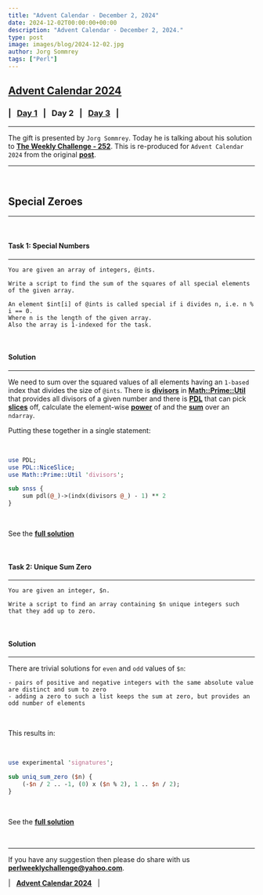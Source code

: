 ```yaml
---
title: "Advent Calendar - December 2, 2024"
date: 2024-12-02T00:00:00+00:00
description: "Advent Calendar - December 2, 2024."
type: post
image: images/blog/2024-12-02.jpg
author: Jorg Sommrey
tags: ["Perl"]
---
```


## [**Advent Calendar 2024**](/blog/advent-calendar-2024)
### | &nbsp; [**Day 1**](/blog/advent-calendar-2024-12-01) &nbsp; | &nbsp; **Day 2** &nbsp; | &nbsp; [**Day 3**](/blog/advent-calendar-2024-12-03) &nbsp; |
***

The gift is presented by `Jorg Sommrey`. Today he is talking about his solution to [**The Weekly Challenge - 252**](/blog/perl-weekly-challenge-252). This is re-produced for `Advent Calendar 2024` from the original [**post**](https://github.sommrey.de/the-bears-den/2024/01/16/ch-252.html).

***

<br>

## Special Zeroes
***

<br>

#### Task 1: Special Numbers
***

    You are given an array of integers, @ints.

    Write a script to find the sum of the squares of all special elements of the given array.

    An element $int[i] of @ints is called special if i divides n, i.e. n % i == 0.
    Where n is the length of the given array.
    Also the array is 1-indexed for the task.

<br>

#### Solution
***

We need to sum over the squared values of all elements having an `1-based` index that divides the size of `@ints`. There is [**divisors**](https://metacpan.org/pod/Math::Prime::Util#divisors) in [**Math::Prime::Util**](https://metacpan.org/pod/Math::Prime::Util) that provides all divisors of a given number and there is [**PDL**](https://metacpan.org/pod/PDL) that can pick [**slices**](https://metacpan.org/pod/PDL::NiceSlice#Argument-formats) off, calculate the element-wise [**power**](https://metacpan.org/pod/PDL::Math#pow) of and the [**sum**](https://metacpan.org/pod/PDL::Ufunc#sum) over an `ndarray`.

Putting these together in a single statement:

<br>

```perl
use PDL;
use PDL::NiceSlice;
use Math::Prime::Util 'divisors';

sub snss {
    sum pdl(@_)->(indx(divisors @_) - 1) ** 2
}
```

<br>

See the [**full solution**](https://github.com/manwar/perlweeklychallenge-club/blob/master/challenge-252/jo-37/perl/ch-1.pl)

<br>

#### Task 2: Unique Sum Zero
***

    You are given an integer, $n.

    Write a script to find an array containing $n unique integers such that they add up to zero.

<br>

#### Solution
***

There are trivial solutions for `even` and `odd` values of `$n`:

    - pairs of positive and negative integers with the same absolute value are distinct and sum to zero
    - adding a zero to such a list keeps the sum at zero, but provides an odd number of elements

<br>

This results in:

<br>

```perl
use experimental 'signatures';

sub uniq_sum_zero ($n) {
    (-$n / 2 .. -1, (0) x ($n % 2), 1 .. $n / 2);
}
```

<br>

See the [**full solution**](https://github.com/manwar/perlweeklychallenge-club/blob/master/challenge-252/jo-37/perl/ch-2.pl)

<br>

***

If you have any suggestion then please do share with us **<perlweeklychallenge@yahoo.com>**.

| &nbsp; [**Advent Calendar 2024**](/blog/advent-calendar-2024) &nbsp; |
